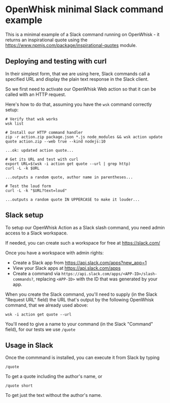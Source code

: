 OpenWhisk minimal Slack command example
===

This is a minimal example of a Slack command running on OpenWhisk - it returns an inspirational
quote using the https://www.npmjs.com/package/inspirational-quotes module.

Deploying and testing with curl
---

In their simplest form, that we are using here, Slack commands call a specified URL and 
display the plain text response in the Slack client.

So we first need to activate our OpenWhisk Web action so that it can be called with
an HTTP request.

Here's how to do that, assuming you have the `wsk` command correctly setup:

    # Verify that wsk works
    wsk list
    
    # Install our HTTP command handler
    zip -r action.zip package.json *.js node_modules && wsk action update quote action.zip --web true --kind nodejs:10
    
    ...ok: updated action quote...
    
    # Get its URL and test with curl
    export URL=$(wsk -i action get quote --url | grep http)
    curl -L -k $URL
    
    ...outputs a random quote, author name in parentheses...
    
    # Test the loud form
    curl -L -k "$URL?text=loud"
    
    ...outputs a random quote IN UPPERCASE to make it louder...
    
Slack setup
---

To setup our OpenWhisk Action as a Slack slash command, you need admin access to a Slack workspace.

If needed, you can create such a workspace for free at https://slack.com/

Once you have a workspace with admin rights:

 * Create a Slack app from https://api.slack.com/apps?new_app=1
 * View your Slack apps at https://api.slack.com/apps
 * Create a command via `https://api.slack.com/apps/<APP-ID>/slash-commands?`, replacing `<APP-ID>` with
   the ID that was generated by your app.
 
 When you create the Slack command, you'll need to supply (in the Slack "Request URL" field) the URL 
 that's output by the following OpenWhisk command, that we already used above:
 
    wsk -i action get quote --url     
    
You'll need to give a name to your command (in the Slack "Command" field), for our tests we use `/quote`    
    
Usage in Slack
---

Once the commmand is installed, you can execute it from Slack by typing

    /quote
    
To get a quote including the author's name, or

    /quote short
    
To get just the text without the author's name.    
    

